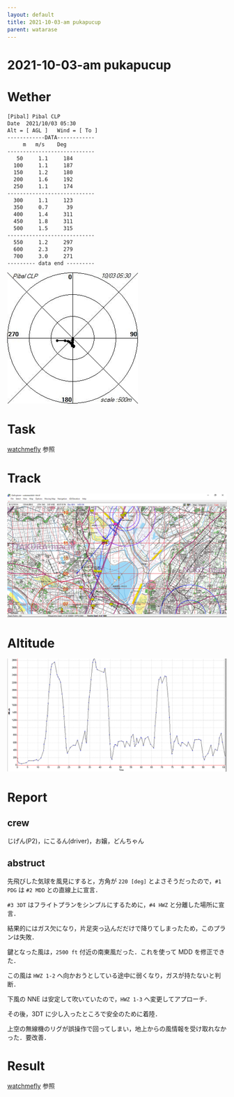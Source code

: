 ```yaml
---
layout: default
title: 2021-10-03-am pukapucup
parent: watarase
---
```


# 2021-10-03-am pukapucup

# Wether

```
[Pibal] Pibal CLP
Date  2021/10/03 05:30
Alt = [ AGL ]	Wind = [ To ]
------------DATA------------
     m	 m/s 	Deg
----------------------------
   50	  1.1 	  184
  100	  1.1 	  187
  150	  1.2 	  180
  200	  1.6 	  192
  250	  1.1 	  174
----------------------------
  300	  1.1 	  123
  350	  0.7 	   39
  400	  1.4 	  311
  450	  1.8 	  311
  500	  1.5 	  315
----------------------------
  550	  1.2 	  297
  600	  2.3 	  279
  700	  3.0 	  271
--------- data end ---------
```

![](figure/wind.jpg)

# Task

[watchmefly](https://watchmefly.net/events/tds_print.php?e=pukapucup2021&fid=52D9B752-3441-9623-E23A-6DC2044318D9) 参照

# Track

![](figure/track.png)

# Altitude

![](figure/altitude.png)

# Report

## crew
じげん(P2)，にこるん(driver)，お嬢，どんちゃん

## abstruct

先飛びした気球を風見にすると，方角が `220 [deg]` とよさそうだったので，`#1 PDG` は `#2 MDD` との直線上に宣言．

`#3 3DT` はフライトプランをシンプルにするために，`#4 HWZ` と分離した場所に宣言．

結果的にはガス欠になり，片足突っ込んだだけで降りてしまったため，このプランは失敗．

鍵となった風は，`2500 ft` 付近の南東風だった．これを使って MDD を修正できた．

この風は `HWZ 1-2` へ向かおうとしている途中に弱くなり，ガスが持たないと判断．

下風の NNE は安定して吹いていたので，`HWZ 1-3` へ変更してアプローチ．

その後，3DT に少し入ったところで安全のために着陸．

上空の無線機のリグが誤操作で回ってしまい，地上からの風情報を受け取れなかった．要改善．


# Result

[watchmefly](https://watchmefly.net/events/event.php?e=pukapucup2021&v=tt) 参照

